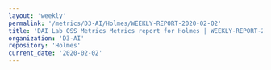 ```yaml
---
layout: 'weekly'
permalink: '/metrics/D3-AI/Holmes/WEEKLY-REPORT-2020-02-02'
title: 'DAI Lab OSS Metrics Metrics report for Holmes | WEEKLY-REPORT-2020-02-02'
organization: 'D3-AI'
repository: 'Holmes'
current_date: '2020-02-02'
---
```

